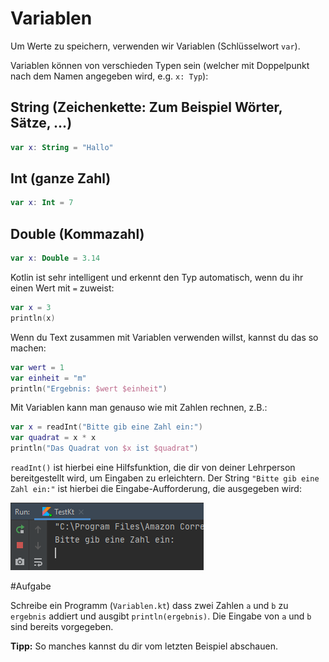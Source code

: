 # Variablen

Um Werte zu speichern, verwenden wir Variablen (Schlüsselwort `var`).

Variablen können von verschieden Typen sein (welcher mit Doppelpunkt nach dem Namen angegeben wird, e.g. `x: Typ`):

## String (Zeichenkette: Zum Beispiel Wörter, Sätze, ...)
```kotlin
var x: String = "Hallo"
```

## Int (ganze Zahl)
```kotlin
var x: Int = 7
```

## Double (Kommazahl)
```kotlin
var x: Double = 3.14
```

Kotlin ist sehr intelligent und erkennt den Typ automatisch, wenn du ihr einen Wert mit `=` zuweist:

```kotlin
var x = 3
println(x)
```

Wenn du Text zusammen mit Variablen verwenden willst, kannst du das so machen:
```kotlin
var wert = 1
var einheit = "m"
println("Ergebnis: $wert $einheit")
```

Mit Variablen kann man genauso wie mit Zahlen rechnen, z.B.:

```kotlin
var x = readInt("Bitte gib eine Zahl ein:")
var quadrat = x * x
println("Das Quadrat von $x ist $quadrat")
```

`readInt()` ist hierbei eine Hilfsfunktion, die dir von deiner Lehrperson bereitgestellt wird, um Eingaben zu erleichtern.
Der String `"Bitte gib eine Zahl ein:"` ist hierbei die Eingabe-Aufforderung, die ausgegeben wird:

![](../../../../images/EingabeAufforderung.png)

#Aufgabe

Schreibe ein Programm (`Variablen.kt`) dass zwei Zahlen `a` und `b` zu `ergebnis` addiert und ausgibt `println(ergebnis)`.
Die Eingabe von `a` und `b` sind bereits vorgegeben.

**Tipp:** So manches kannst du dir vom letzten Beispiel abschauen.